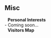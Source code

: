 ## Misc

<h4 style="margin:0 10px 0;">Personal Interests</h4>
- Coming soon...

<h4 style="margin:0 10px 0;">Visitors Map</h4>
<br>
<script type='text/javascript' id='clustrmaps' src='//cdn.clustrmaps.com/map_v2.js?cl=ffffff&w=a&t=n&d=mErswMtIf2K7G41Iql-K1paY9dnbAA1mf0bzUzgiHAs&co=87CEEB&cmo=FF69B4&cmn=FF1493&w=300'></script>
